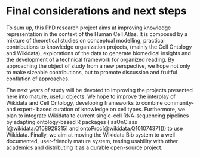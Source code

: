 # Final considerations and next steps

To sum up, this PhD research project aims at improving knowledge representation in the context of the Human Cell Atlas. 
It is composed by a mixture of theoretical studies on conceptual modelling, practical contributions to knowledge organization projects, (mainly the Cell Ontology and Wikidata), explorations of the data to generate biomedical insights and the development of a technical framework for organized reading. 
By approaching the object of study from a new perspective, we hope not only to make sizeable contributions, but to promote discussion and fruitful conflation of approaches. 

The next years of study will be devoted to improving the projects presented here into mature, useful objects. 
We hope to improve the interplay of Wikidata and Cell Ontology, developing frameworks to combine community- and expert- based curation of knowledge on  cell types. 
Furthermore, we plan to integrate Wikidata to current single-cell RNA-sequencing pipelines by adapting ontology-based R packages ( asOnClass [@wikidata:Q108929315] and ontoProc[@wikidata:Q101074371])) to use Wikidata. 
Finally, we aim at moving the Wikidata Bib system to a well documented, user-friendly mature system, testing usability with other academics and distributing it as a durable open-source project. 